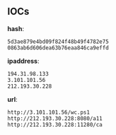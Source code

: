 
## IOCs

__hash__:

```text
5d3ae879e4bd09f824f48b49f4782e75
0863ab6d606dea63b76eaa846ca9effd
```
__ipaddress__:

```text
194.31.98.133
3.101.101.56
212.193.30.228
```
__url__:

```text
http://3.101.101.56/wc.ps1
http://212.193.30.228:8080/a11
http://212.193.30.228:11280/ca
```
